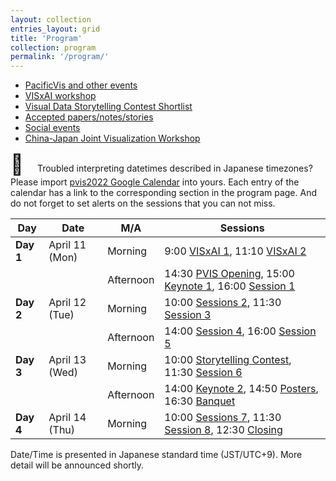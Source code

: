 ```yaml
---
layout: collection
entries_layout: grid
title: 'Program'
collection: program
permalink: '/program/'
---
```


- [PacificVis and other events]({{site.baseurl}}/program/sessions/)
- [VISxAI workshop]({{site.baseurl}}/program/visxai/)
- [Visual Data Storytelling Contest Shortlist]({{site.baseurl}}/program/contest/)
- [Accepted papers/notes/stories]({{site.baseurl}}/program/accepted/)
- [Social events]({{site.baseurl}}/program/social/)
- [China-Japan Joint Visualization Workshop]({{site.baseurl}}/program/cjvis/)

<span style="font-size: xx-large;">📅&nbsp;&nbsp;</span>
Troubled interpreting datetimes described in Japanese timezones? Please import [pvis2022 Google Calendar](https://calendar.google.com/calendar/u/0?cid=bnU1OHFvOTBtdjZpN2thOGpyZHZycnRnNTBAZ3JvdXAuY2FsZW5kYXIuZ29vZ2xlLmNvbQ) into yours.  Each entry of the calendar has a link to the corresponding section in the program page.  And do not forget to set alerts on the sessions that you can not miss.

| Day | Date | M/A | Sessions |
| ----- | -------------- | --------- | -------------------- |
| **Day 1** | April 11 (Mon) | Morning   | 9:00 [VISxAI 1]({{site.baseurl}}/program/sessions/#visxai1), 11:10 [VISxAI 2]({{site.baseurl}}/program/sessions/#visxai2)
|       |                | Afternoon | 14:30 [PVIS Opening]({{site.baseurl}}/program/sessions/#opening), 15:00 [Keynote 1]({{site.baseurl}}/program/sessions/#keynote1), 16:00 [Session 1]({{site.baseurl}}/program/sessions/#session1)
| **Day 2** | April 12 (Tue) | Morning | 10:00 [Sessions 2]({{site.baseurl}}/program/sessions/#session2), 11:30 [Session 3]({{site.baseurl}}/program/sessions/#session3)
|       |                | Afternoon |  14:00 [Session 4]({{site.baseurl}}/program/sessions/#session4), 16:00 [Session 5]({{site.baseurl}}/program/sessions/#session5)
| **Day 3** | April 13 (Wed) | Morning   | 10:00 [Storytelling Contest]({{site.baseurl}}/program/sessions/#contest), 11:30 [Session 6]({{site.baseurl}}/program/sessions/#session6)
|       |                | Afternoon | 14:00 [Keynote 2]({{site.baseurl}}/program/sessions/#keynote2), 14:50 [Posters]({{site.baseurl}}/program/sessions/#posters), 16:30 [Banquet]({{site.baseurl}}/program/sessions/#banquet)
| **Day 4** | April 14 (Thu) | Morning   | 10:00 [Sessions 7]({{site.baseurl}}/program/sessions/#session7), 11:30 [Session 8]({{site.baseurl}}/program/sessions/#session8), 12:30 [Closing]({{site.baseurl}}/program/sessions/#closing)

<p class="notice">Date/Time is presented in Japanese standard time (JST/UTC+9). More detail will be announced shortly.</p>
